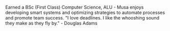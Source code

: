 Earned a BSc (First Class) Computer Science, ALU - Musa enjoys developing smart systems and optimizing strategies to automate processes and promote team success.
"I love deadlines. I like the whooshing sound they make as they fly by." - Douglas Adams
